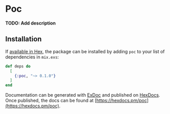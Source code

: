 # Poc

**TODO: Add description**

## Installation

If [available in Hex](https://hex.pm/docs/publish), the package can be installed
by adding `poc` to your list of dependencies in `mix.exs`:

```elixir
def deps do
  [
    {:poc, "~> 0.1.0"}
  ]
end
```

Documentation can be generated with [ExDoc](https://github.com/elixir-lang/ex_doc)
and published on [HexDocs](https://hexdocs.pm). Once published, the docs can
be found at [https://hexdocs.pm/poc](https://hexdocs.pm/poc).

